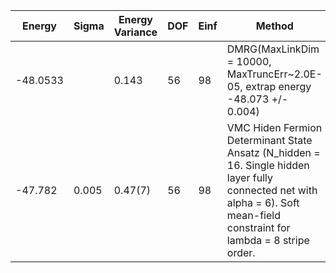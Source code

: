 | Energy   | Sigma | Energy Variance | DOF | Einf | Method                                                       | Data Repository                  |
|----------|-------|-----------------|-----|------|--------------------------------------------------------------|----------------------------------|
| -48.0533 |       | 0.143           | 56  | 98   | DMRG(MaxLinkDim = 10000, MaxTruncErr~2.0E-05, extrap energy -48.073 +/- 0.004) |                                  |
| -47.782  | 0.005 | 0.47(7)         | 56  | 98   | VMC Hiden Fermion Determinant State Ansatz (N_hidden = 16. Single hidden layer fully connected net with alpha = 6). Soft mean-field constraint for lambda = 8 stripe order. | https://arxiv.org/abs/2111.10420 |
